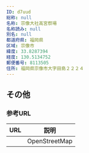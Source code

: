 ```yaml
---
ID: d7uud
総称: null
名称: 宗像大社高宮祭場
名称読み: null
別名: null
都道府県: 福岡県
区域: 宗像市
緯度: 33.8287394
経度: 130.5134752
郵便番号: 8113505
住所: 福岡県宗像市大字田島２２２４
---
```


## その他

### 参考URL

| URL | 説明          |
| --- | ------------- |
|     | OpenStreetMap |
